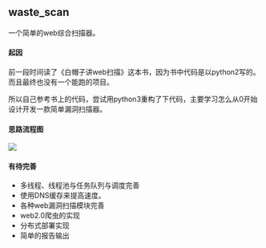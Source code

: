 ## waste_scan

一个简单的web综合扫描器。

#### 起因

前一段时间读了《白帽子讲web扫描》这本书，因为书中代码是以python2写的。而且最终也没有一个能跑的项目。

  所以自己参考书上的代码，尝试用python3重构了下代码，主要学习怎么从0开始设计开发一款简单漏洞扫描器。

#### 思路流程图

![](C:\Users\尚慧亮\Desktop\QQ截图20210126231729.png)



#### 有待完善

- 多线程、线程池与任务队列与调度完善
- 使用DNS缓存来提高速度。
- 各种web漏洞扫描模块完善
- web2.0爬虫的实现
- 分布式部署实现
- 简单的报告输出 